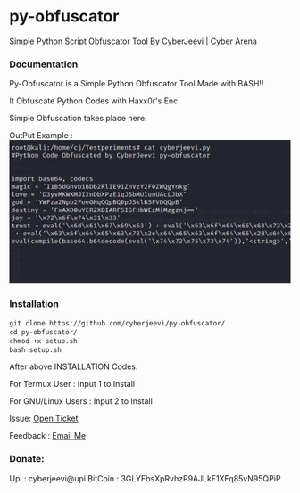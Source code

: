 # py-obfuscator
Simple Python Script Obfuscator Tool By CyberJeevi | Cyber Arena

### Documentation

Py-Obfuscator is a Simple Python Obfuscator Tool Made with BASH!!

It Obfuscate Python Codes with Haxx0r's Enc.

Simple Obfuscation takes place here.

OutPut Example :
<img src="example.png">
### Installation
```
git clone https://github.com/cyberjeevi/py-obfuscator/
cd py-obfuscator/
chmod +x setup.sh
bash setup.sh
```
After above INSTALLATION Codes:

For Termux User : Input 1 to Install 

For GNU/Linux Users : Input 2 to Install


Issue: [Open Ticket](https://github.com/cyberjeevi/py-obfuscator/issues/new)

Feedback : [Email Me](cyberjeevi@gmail.com)

### Donate:
Upi : cyberjeevi@upi
BitCoin : 3GLYFbsXpRvhzP9AJLkF1XFq85vN95QPiP
